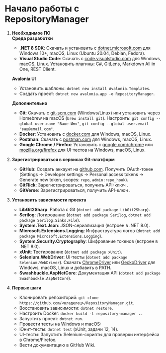 # Начало работы с RepositoryManager

1. **Необходимое ПО**  
   **Среда разработки**  
   - **.NET 8 SDK**: Скачать и установить с [dotnet.microsoft.com](https://dotnet.microsoft.com/en-us/download/dotnet/8.0) для Windows 10+, macOS, Linux (Ubuntu 20.04, Debian, Fedora).  
   - **Visual Studio Code**: Скачать с [code.visualstudio.com](https://code.visualstudio.com) для Windows, macOS, Linux. Установить плагины: C#, GitLens, Markdown All in One, REST Client.  

   **Avalonia UI**  
   - Установить шаблоны: `dotnet new install Avalonia.Templates`.  
   - Создать проект: `dotnet new avalonia.app -o RepositoryManager`.  

   **Дополнительно**  
   - **Git**: Скачать с [git-scm.com](https://git-scm.com) (Windows/Linux) или установить через Homebrew на macOS (`brew install git`). Настроить: `git config --global user.name "Ваше Имя"`, `git config --global user.email "ваш@email.com"`.  
   - **Docker**: Установить с [docker.com](https://www.docker.com/products/docker-desktop) для Windows, macOS, Linux.  
   - **Postman**: Скачать с [postman.com](https://www.postman.com/downloads) для Windows, macOS, Linux.  
   - **Google Chrome / Firefox**: Установить с [google.com/chrome](https://www.google.com/chrome) или [mozilla.org/firefox](https://www.mozilla.org/firefox) для UI-тестов на Windows, macOS, Linux.  

2. **Зарегистрироваться в сервисах Git-платформ**  
   - **GitHub**: Создать аккаунт на [github.com](https://github.com). Получить OAuth-токен (Settings → Developer settings → Personal access tokens → Generate new token, scopes: `repo`, `admin:repo_hook`).  
   - **GitFlick**: Зарегистрироваться, получить API-ключ .  
   - **GitVerse**: Зарегистрироваться, получить API-ключ .  

3. **Установить зависимости проекта**  
   - **LibGit2Sharp**: Работа с Git (`dotnet add package LibGit2Sharp`).  
   - **Serilog**: Логирование (`dotnet add package Serilog`, `dotnet add package Serilog.Sinks.File`).  
   - **System.Text.Json**: JSON-сериализация (встроен в .NET 8.0).  
   - **Microsoft.Extensions.Logging**: Инфраструктура логов (`dotnet add package Microsoft.Extensions.Logging`).  
   - **System.Security.Cryptography**: Шифрование токенов (встроен в .NET 8.0).  
   - **xUnit**: Тестирование (`dotnet add package xUnit`).  
   - **Selenium.WebDriver**: UI-тесты (`dotnet add package Selenium.WebDriver`). Скачать [ChromeDriver](https://chromedriver.chromium.org) или [GeckoDriver](https://github.com/mozilla/geckodriver) для Windows, macOS, Linux и добавить в PATH.  
   - **Swashbuckle.AspNetCore**: Документация API (`dotnet add package Swashbuckle.AspNetCore`).  

4. **Первые шаги**  
   - Клонировать репозиторий: `git clone https://github.com/<владелец>/RepositoryManager.git`.  
   - Восстановить зависимости: `dotnet restore`.  
   - Настроить Docker: `docker build -t repository-manager .`.  
   - Запустить проект: `dotnet run`.  
   - Провести тесты на Windows и macOS:  
   - Юнит-тесты: `dotnet test` (xUnit, задачи 12, 14).  
   - UI-тесты: Запустить Selenium-скрипты для проверки интерфейса  в Chrome/Firefox.    
   - Вести документацию в GitHub Wiki.